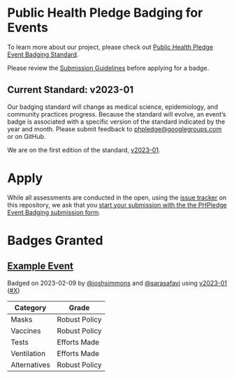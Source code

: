 # Public Health Pledge Badging for Events

To learn more about our project, please check out [Public Health Pledge Event Badging Standard](https://publichealthpledge.com/badging).

Please review the [Submission Guidelines](https://github.com/phpledge/badging/blob/main/guidelines.md) before applying for a badge.

## Current Standard: v2023-01

Our badging standard will change as medical science, epidemiology, and community practices progress. Because the standard will evolve, an event’s badge is associated with a specific version of the standard indicated by the year and month. Please submit feedback to [phpledge@googlegroups.com]() or on GitHub.

We are on the first edition of the standard, [v2023-01](https://github.com/phpledge/badging/blob/main/versions/2023-01).

# Apply

While all assessments are conducted in the open, using the [issue tracker](https://github.com/phpledge/badging/issues) on this repository, we ask that you [start your submission with the the PHPledge Event Badging submission form](https://forms.gle/RxdwwEbzy6DtjY1q7).

# Badges Granted

## [Example Event](#)

Badged on 2023-02-09 by [@joshsimmons](https://github.com/joshsimmons) and [@sarasafavi](https://github.com/sarasafavi) using [v2023-01](https://github.com/phpledge/badging/blob/main/versions/2023-01) ([#X](#))

Category       | Grade        |
---------------|--------------|
Masks          | Robust Policy
Vaccines       | Robust Policy
Tests          | Efforts Made
Ventilation    | Efforts Made
Alternatives   | Robust Policy
